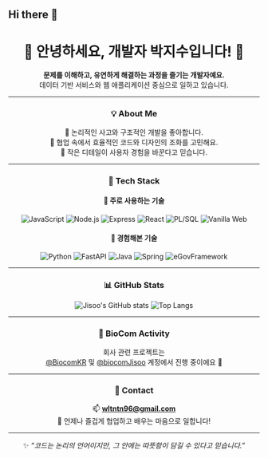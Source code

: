 ## Hi there 👋

<!--
**thsuS2/thsus2** is a ✨ _special_ ✨ repository because its `README.md` (this file) appears on your GitHub profile.

Here are some ideas to get you started:

- 🔭 I’m currently working on ...
- 🌱 I’m currently learning ...
- 👯 I’m looking to collaborate on ...
- 🤔 I’m looking for help with ...
- 💬 Ask me about ...
- 📫 How to reach me: ...
- 😄 Pronouns: ...
- ⚡ Fun fact: ...
-->


<div align="center">

# 🌷 안녕하세요, 개발자 박지수입니다! 👋  
**문제를 이해하고, 유연하게 해결하는 과정을 즐기는 개발자예요.**  
데이터 기반 서비스와 웹 애플리케이션 중심으로 일하고 있습니다.  

---

### 💡 About Me
🧠 논리적인 사고와 구조적인 개발을 좋아합니다.  
💬 협업 속에서 효율적인 코드와 디자인의 조화를 고민해요.  
🌸 작은 디테일이 사용자 경험을 바꾼다고 믿습니다.  

---

### 🧠 Tech Stack

#### 💼 주로 사용하는 기술  
![JavaScript](https://img.shields.io/badge/JavaScript-FFB2AE?style=for-the-badge&logo=javascript&logoColor=white)
![Node.js](https://img.shields.io/badge/Node.js-FFB2AE?style=for-the-badge&logo=node.js&logoColor=white)
![Express](https://img.shields.io/badge/Express-FFB2AE?style=for-the-badge&logo=express&logoColor=white)
![React](https://img.shields.io/badge/React-FFB2AE?style=for-the-badge&logo=react&logoColor=white)
![PL/SQL](https://img.shields.io/badge/PL%2FSQL-FFB2AE?style=for-the-badge&logo=oracle&logoColor=white)
![Vanilla Web](https://img.shields.io/badge/HTML5%2FJS%2FCSS3-FFB2AE?style=for-the-badge&logo=html5&logoColor=white)

#### 🌱 경험해본 기술  
![Python](https://img.shields.io/badge/Python-FFB2AE?style=for-the-badge&logo=python&logoColor=white)
![FastAPI](https://img.shields.io/badge/FastAPI-FFB2AE?style=for-the-badge&logo=fastapi&logoColor=white)
![Java](https://img.shields.io/badge/Java-FFB2AE?style=for-the-badge&logo=openjdk&logoColor=white)
![Spring](https://img.shields.io/badge/Spring-FFB2AE?style=for-the-badge&logo=spring&logoColor=white)
![eGovFramework](https://img.shields.io/badge/eGovFramework-FFB2AE?style=for-the-badge&logoColor=white)

---

### 📊 GitHub Stats

![Jisoo's GitHub stats](https://github-readme-stats.vercel.app/api?username=jisoo-park&show_icons=true&title_color=FFB2AE&icon_color=FFB2AE&text_color=333&bg_color=fff9f9&hide_border=true)
![Top Langs](https://github-readme-stats.vercel.app/api/top-langs/?username=jisoo-park&layout=compact&title_color=FFB2AE&text_color=333&bg_color=fff9f9&hide_border=true)

---

### 🧩 BioCom Activity
회사 관련 프로젝트는  
[@BiocomKR](https://github.com/BiocomKR) 및 [@biocomJisoo](https://github.com/biocomJisoo) 계정에서 진행 중이에요 🌿  

---

### 💌 Contact
📫 **wltntn96@gmail.com**  
💭 언제나 즐겁게 협업하고 배우는 마음으로 일합니다!

---

✨ *“코드는 논리의 언어이지만, 그 안에는 따뜻함이 담길 수 있다고 믿습니다.”*

</div>

